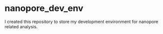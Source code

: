 # nanopore_dev_env

I created this repository to store my development environment for nanopore related analysis.

